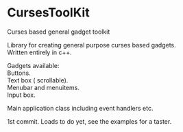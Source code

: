 # CursesToolKit
Curses based general gadget toolkit

Library for creating general purpose curses based gadgets.<br>
Written entirely in c++.

Gadgets available:<br>
Buttons.<br>
Text box ( scrollable).<br>
Menubar and menuitems.<br>
Input box.<br>

Main application class including event handlers etc.

1st commit.
Loads to do yet, see the examples for a taster.
